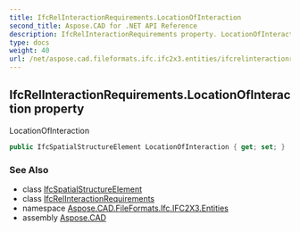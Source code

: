 ```yaml
---
title: IfcRelInteractionRequirements.LocationOfInteraction
second_title: Aspose.CAD for .NET API Reference
description: IfcRelInteractionRequirements property. LocationOfInteraction
type: docs
weight: 40
url: /net/aspose.cad.fileformats.ifc.ifc2x3.entities/ifcrelinteractionrequirements/locationofinteraction/
---
```

## IfcRelInteractionRequirements.LocationOfInteraction property

LocationOfInteraction

```csharp
public IfcSpatialStructureElement LocationOfInteraction { get; set; }
```

### See Also

* class [IfcSpatialStructureElement](../../ifcspatialstructureelement/)
* class [IfcRelInteractionRequirements](../)
* namespace [Aspose.CAD.FileFormats.Ifc.IFC2X3.Entities](../../ifcrelinteractionrequirements/)
* assembly [Aspose.CAD](../../../)


